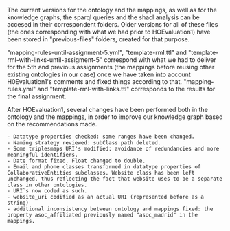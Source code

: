 
The current versions for the ontology and the mappings, as well as for the knowledge graphs, the sparql queries and the shacl analysis can be accesed in their correspondent folders. Older versions for all of these files (the ones corresponding with what we had prior to HOEvaluation1) have been stored in "previous-files" folders, created for that purpose.

"mapping-rules-until-assignment-5.yml",  "template-rml.ttl" and "template-rml-with-links-until-assigment-5" correspond with what we had to deliver for the 5th and previous assignments (the mappings before reusing other existing ontologies in our case) once we have taken into account H0Evaluation1's comments and fixed things according to that. "mapping-rules.yml" and "template-rml-with-links.ttl" corresponds to the results for the final assignment.

After HOEvaluation1, several changes have been performed both in the ontology and the mappings, in order to improve our knowledge graph based on the recommendations made. 

    - Datatype properties checked: some ranges have been changed.
    - Naming strategy reviewed: subClass path deleted.
    - Some triplesmaps URI's modified: avoidance of redundancies and more meaningful identifiers.
    - Date format fixed. Float changed to double. 
    - Email and phone classes transformed in datatype properties of CollaborativeEntities subclasses. Website class has been left unchanged, thus reflecting the fact that website uses to be a separate class in other ontologies.
    - URI`s now coded as such.
    - website_uri codified as an actual URI (represented before as a string)
    - additional inconsistency between ontology and mappings fixed: the property asoc_affiliated previously named "asoc_madrid" in the mappings.


